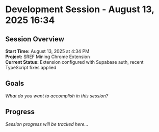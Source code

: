 # Development Session - August 13, 2025 16:34

## Session Overview
**Start Time:** August 13, 2025 at 4:34 PM  
**Project:** SREF Mining Chrome Extension  
**Current Status:** Extension configured with Supabase auth, recent TypeScript fixes applied

## Goals
*What do you want to accomplish in this session?*

## Progress
*Session progress will be tracked here...*